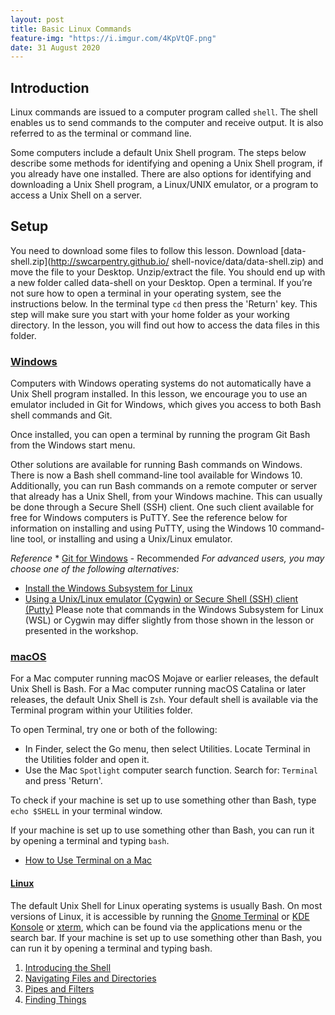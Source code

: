 ```yaml
---
layout: post
title: Basic Linux Commands
feature-img: "https://i.imgur.com/4KpVtQF.png"
date: 31 August 2020
---
```

## Introduction
Linux commands are issued to a computer program called
`shell`. The shell enables us to send commands to the
computer and receive output. It is also referred to as
the terminal or command line.

Some computers include a default Unix Shell program.
The steps below describe some methods for identifying
and opening a Unix Shell program, if you already have
one installed. There are also options for identifying
and downloading a Unix Shell program, a Linux/UNIX
emulator, or a program to access a Unix Shell on a
server.

## Setup
You need to download some files to follow this lesson.
Download [data-shell.zip](http://swcarpentry.github.io/
shell-novice/data/data-shell.zip) and move the file to
your Desktop. Unzip/extract the file. You should end up
with a new folder called data-shell on your Desktop.
Open a terminal. If you’re not sure how to open a
terminal in your operating system, see the instructions
below. In the terminal type `cd` then press the 'Return'
key. This step will make sure you start with your home
folder as your working directory. In the lesson, you will
find out how to access the data files in this folder.

### [Windows](#tab/windows)
Computers with Windows operating systems do not
automatically have a Unix Shell program installed.
In this lesson, we encourage you to use an emulator
included in Git for Windows, which gives you access
to both Bash shell commands and Git.

Once installed, you can open a terminal by running
the program Git Bash from the Windows start menu.

Other solutions are available for running Bash commands
on Windows. There is now a Bash shell command-line tool
available for Windows 10. Additionally, you can run Bash
commands on a remote computer or server that already has
a Unix Shell, from your Windows machine. This can usually
be done through a Secure Shell (SSH) client. One such
client available for free for Windows computers is PuTTY.
See the reference below for information on installing and
using PuTTY, using the Windows 10 command-line tool, or
installing and using a Unix/Linux emulator.

*Reference*
	* [Git for Windows](https://gitforwindows.org/) - Recommended
*For advanced users, you may choose one of the following alternatives:*   

  * [Install the Windows Subsystem for Linux](https://docs.microsoft.com/en-us/windows/wsl/install-win10)
  * [Using a Unix/Linux emulator (Cygwin) or Secure Shell (SSH) client (Putty)](http://faculty.smu.edu/reynolds/unixtut/windows.html)
Please note that commands in the Windows Subsystem for Linux (WSL) or Cygwin may differ slightly from those shown in the lesson or presented in the workshop.       
### [macOS](#tab/macOS)
For a Mac computer running macOS Mojave or earlier
releases, the default Unix Shell is Bash. For a Mac
computer running macOS Catalina or later releases,
the default Unix Shell is `Zsh`. Your default shell is
available via the Terminal program within your Utilities
folder.       
           
To open Terminal, try one or both of the following:

  * In Finder, select the Go menu, then select Utilities. Locate Terminal in the Utilities folder and open it.
  * Use the Mac `Spotlight` computer search function. Search for: `Terminal` and press 'Return'.

To check if your machine is set up to use something other than Bash, type `echo $SHELL` in your terminal
window.
           
If your machine is set up to use something other than Bash, you can run it by opening a terminal and typing
`bash`.

  * [How to Use Terminal on a Mac](http://www.macworld.co.uk/feature/mac-software/how-use-terminal-on-mac-3608274/)

#### [Linux](#tab/Linux)
The default Unix Shell for Linux operating systems is
usually Bash. On most versions of Linux, it is accessible
by running the [Gnome Terminal](https://help.gnome.org/users/gnome-terminal/stable/) or [KDE Konsole](https://konsole.kde.org/) or [xterm](https://en.wikipedia.org/wiki/Xterm), which can be found via the applications menu or the
search bar. If your machine is set up to use something
other than Bash, you can run it by opening a terminal
and typing bash.        


1. [Introducing the Shell](#TheShell)
2. [Navigating Files and Directories](#FilesDirectories)
3. [Pipes and Filters](#PipesFilters)
4. [Finding Things](#FindThings)

